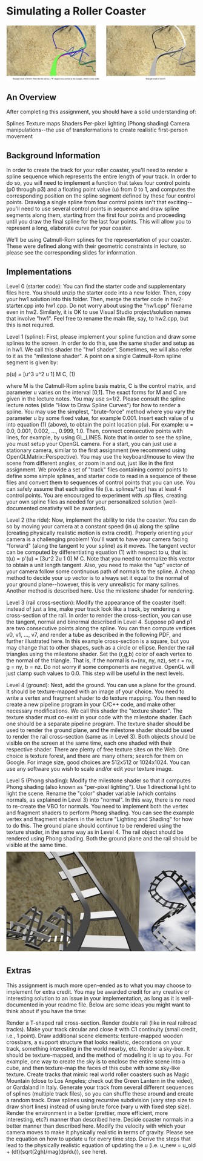 # Simulating a Roller Coaster #
![](a2_images/a2_image1.png)

## An Overview ##

After completing this assignment, you should have a solid understanding of:

Splines
Texture maps
Shaders
Per-pixel lighting (Phong shading)
Camera manipulations--the use of transformations to create realistic first-person movement

## Background Information ##
In order to create the track for your roller coaster, you'll need to render a spline sequence which represents the entire length of your track. In order to do so, you will need to implement a function that takes four control points (p0 through p3) and a floating point value (u) from 0 to 1, and computes the corresponding position on the spline segment defined by these four control points. Drawing a single spline from four control points isn't that exciting--you'll need to use several control points in sequence and draw spline segments along them, starting from the first four points and proceeding until you draw the final spline for the last four points. This will allow you to represent a long, elaborate curve for your coaster.

We'll be using Catmull-Rom splines for the representation of your coaster. These were defined along with their geometric constraints in lecture, so please see the corresponding slides for information.


## Implementations ## 

Level 0 (starter code): You can find the starter code and supplementary files here. You should unzip the starter code into a new folder. Then, copy your hw1 solution into this folder. Then, merge the starter code in hw2-starter.cpp into hw1.cpp. Do not worry about using the "hw1.cpp" filename even in hw2. Similarly, it is OK to use Visual Studio project/solution names that involve "hw1". Feel free to rename the main file, say, to hw2.cpp, but this is not required.

Level 1 (spline): First, please implement your spline function and draw some splines to the screen. In order to do this, use the same shader and setup as in hw1. We call this shader the "hw1 shader". Sometimes, we will also refer to it as the "milestone shader". A point on a single Catmull-Rom spline segment is given by:

p(u) = [u^3 u^2 u 1] M C,       (1)

where M is the Catmull-Rom spline basis matrix, C is the control matrix, and parameter u varies on the interval [0,1]. The exact forms for M and C are given in the lecture notes. You may use s=1/2.
Please consult the spline lecture notes (slide "How to Draw Spline Curves") for how to render a spline. You may use the simplest, "brute-force" method where you vary the parameter u by some fixed value, for example 0.001. Insert each value of u into equation (1) (above), to obtain the point location p(u). For example: u = 0.0, 0.001, 0.002, ..., 0.999, 1.0. Then, connect consecutive points with lines, for example, by using GL_LINES. Note that in order to see the spline, you must setup your OpenGL camera. For a start, you can just use a stationary camera, similar to the first assignment (we recommend using OpenGLMatrix::Perspective). You may use the keyboard/mouse to view the scene from different angles, or zoom in and out, just like in the first assignment. We provide a set of "track" files containing control points to define some simple splines, and starter code to read in a sequence of these files and convert them to sequences of control points that you can use. You can safely assume that each spline file (i.e. splines/*.sp) has at least 4 control points. You are encouraged to experiment with .sp files, creating your own spline files as needed for your personalized solution (well-documented creativity will be awarded).

Level 2 (the ride): Now, implement the ability to ride the coaster. You can do so by moving your camera at a constant speed (in u) along the spline (creating physically realistic motion is extra credit). Properly orienting your camera is a challenging problem! You'll want to have your camera facing "forward" (along the tangent to your spline) as it moves. The tangent vector can be computed by differentiating equation (1) with respect to u, that is: t(u) = p'(u) = [3u^2 2u 1 0] M C. Note that you need to normalize this vector to obtain a unit length tangent. Also, you need to make the "up" vector of your camera follow some continuous path of normals to the spline. A cheap method to decide your up vector is to always set it equal to the normal of your ground plane--however, this is very unrealistic for many splines. Another method is described here. Use the milestone shader for rendering.

Level 3 (rail cross-section): Modify the appearance of the coaster itself: instead of just a line, make your track look like a track, by rendering a cross-section of the rail. In order to render the cross-section, you can use the tangent, normal and binormal described in Level 4. Suppose p0 and p1 are two consecutive points along the spline. You can then compute vertices v0, v1, ..., v7, and render a tube as described in the following PDF, and further illustrated here. In this example cross-section is a square, but you may change that to other shapes, such as a circle or ellipse. Render the rail triangles using the milestone shader. Set the (r,g,b) color of each vertex to the normal of the triangle. That is, if the normal is n=(nx, ny, nz), set r = nx, g = ny, b = nz. Do not worry if some components are negative. OpenGL will just clamp such values to 0.0. This step will be useful in the next levels.

Level 4 (ground): Next, add the ground. You can use a plane for the ground. It should be texture-mapped with an image of your choice. You need to write a vertex and fragment shader to do texture mapping. You then need to create a new pipeline program in your C/C++ code, and make other necessary modifications. We call this shader the "texture shader". The texture shader must co-exist in your code with the milestone shader. Each one should be a separate pipeline program. The texture shader should be used to render the ground plane, and the milestone shader should be used to render the rail cross-section (same as in Level 3). Both objects should be visible on the screen at the same time, each one shaded with their respective shader. There are plenty of free texture sites on the Web. One choice is texture forest, and there are many others; search for them on Google. For image size, good choices are 512x512 or 1024x1024. You can use any software you wish to scale and/or edit your texture image.

Level 5 (Phong shading): Modify the milestone shader so that it computes Phong shading (also known as "per-pixel lighting"). Use 1 directional light to light the scene. Rename the "color" shader variable (which contains normals, as explained in Level 3) into "normal". In this way, there is no need to re-create the VBO for normals. You need to implement both the vertex and fragment shaders to perform Phong shading. You can see the example vertex and fragment shaders in the lecture "Lighting and Shading" for how to do this. The ground plane should continue to be rendered using the texture shader, in the same way as in Level 4. The rail object should be rendered using Phong shading. Both the ground plane and the rail should be visible at the same time.
![](a2_images/a2_image2.png)

## Extras ## 

This assignment is much more open-ended as to what you may choose to implement for extra credit. You may be awarded credit for any creative or interesting solution to an issue in your implementation, as long as it is well-documented in your readme file. Below are some ideas you might want to think about if you have the time:

Render a T-shaped rail cross-section.
Render double rail (like in real railroad tracks).
Make your track circular and close it with C1 continuity (small credit, i.e., 1 point).
Draw additional scene elements: texture-mapped wooden crossbars, a support structure that looks realistic, decorations on your track, something interesting in the world nearby, etc.
Render a sky-box. It should be texture-mapped, and the method of modeling it is up to you. For example, one way to create the sky is to enclose the entire scene into a cube, and then texture-map the faces of this cube with some sky-like texture.
Create tracks that mimic real world roller coasters such as Magic Mountain (close to Los Angeles; check out the Green Lantern in the video), or Gardaland in Italy.
Generate your track from several different sequences of splines (multiple track files), so you can shuffle these around and create a random track.
Draw splines using recursive subdivision (vary step size to draw short lines) instead of using brute force (vary u with fixed step size).
Render the environment in a better (prettier, more efficient, more interesting, etc?) manner than described here.
Decide coaster normals in a better manner than described here.
Modify the velocity with which your camera moves to make it physically realistic in terms of gravity. Please see the equation on how to update u for every time step.
Derive the steps that lead to the physically realistic equation of updating the u (i.e. u_new = u_old + (dt)(sqrt(2gh)/mag(dp/du)), see here).
